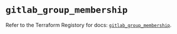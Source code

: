 # `gitlab_group_membership`

Refer to the Terraform Registory for docs: [`gitlab_group_membership`](https://registry.terraform.io/providers/gitlabhq/gitlab/16.7.0/docs/resources/group_membership).
